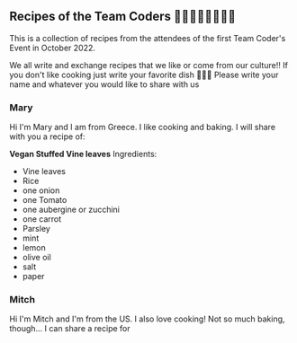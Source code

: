 ## Recipes of the Team Coders 👨🏻‍💻👩🏽‍💻👨‍💻
This is a collection of recipes from the attendees of the first Team Coder's Event in October 2022.

We all write and exchange recipes that we like or come from our culture!!
If you don't like cooking just write your favorite dish 🍟🍔🥦
Please write your name and whatever you would like to share with us

### Mary 
Hi I'm Mary and I am from Greece. I like cooking and baking.
I will share with you a recipe of:

 **Vegan Stuffed Vine leaves**
 Ingredients: 
 - Vine leaves 
 - Rice 
 - one onion 
 - one Tomato
 - one aubergine or zucchini 
 - one carrot
 - Parsley 
 - mint 
 - lemon
 - olive oil
 - salt 
 - paper

### Mitch
Hi I'm Mitch and I'm from the US. I also love cooking! Not so much baking, though... 
I can share a recipe for 





